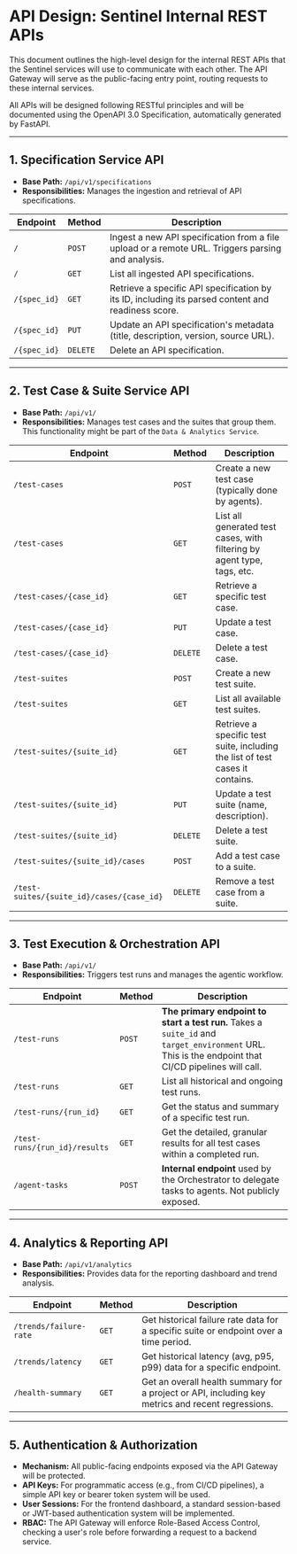 # API Design: Sentinel Internal REST APIs

This document outlines the high-level design for the internal REST APIs that the Sentinel services will use to communicate with each other. The API Gateway will serve as the public-facing entry point, routing requests to these internal services.

All APIs will be designed following RESTful principles and will be documented using the OpenAPI 3.0 Specification, automatically generated by FastAPI.

---

## 1. Specification Service API

-   **Base Path:** `/api/v1/specifications`
-   **Responsibilities:** Manages the ingestion and retrieval of API specifications.

| Endpoint                             | Method | Description                                                                                                 |
| ------------------------------------ | ------ | ----------------------------------------------------------------------------------------------------------- |
| `/`                                  | `POST` | Ingest a new API specification from a file upload or a remote URL. Triggers parsing and analysis.           |
| `/`                                  | `GET`  | List all ingested API specifications.                                                                       |
| `/{spec_id}`                         | `GET`  | Retrieve a specific API specification by its ID, including its parsed content and readiness score.          |
| `/{spec_id}`                         | `PUT`  | Update an API specification's metadata (title, description, version, source URL).                           |
| `/{spec_id}`                         | `DELETE`| Delete an API specification.                                                                                |

---

## 2. Test Case & Suite Service API

-   **Base Path:** `/api/v1/`
-   **Responsibilities:** Manages test cases and the suites that group them. This functionality might be part of the `Data & Analytics Service`.

| Endpoint                             | Method | Description                                                                                                 |
| ------------------------------------ | ------ | ----------------------------------------------------------------------------------------------------------- |
| `/test-cases`                        | `POST` | Create a new test case (typically done by agents).                                                          |
| `/test-cases`                        | `GET`  | List all generated test cases, with filtering by agent type, tags, etc.                                     |
| `/test-cases/{case_id}`              | `GET`  | Retrieve a specific test case.                                                                              |
| `/test-cases/{case_id}`              | `PUT`  | Update a test case.                                                                                         |
| `/test-cases/{case_id}`              | `DELETE`| Delete a test case.                                                                                        |
| `/test-suites`                       | `POST` | Create a new test suite.                                                                                    |
| `/test-suites`                       | `GET`  | List all available test suites.                                                                             |
| `/test-suites/{suite_id}`            | `GET`  | Retrieve a specific test suite, including the list of test cases it contains.                               |
| `/test-suites/{suite_id}`            | `PUT`  | Update a test suite (name, description).                                                                    |
| `/test-suites/{suite_id}`            | `DELETE`| Delete a test suite.                                                                                       |
| `/test-suites/{suite_id}/cases`      | `POST` | Add a test case to a suite.                                                                                 |
| `/test-suites/{suite_id}/cases/{case_id}` | `DELETE`| Remove a test case from a suite.                                                                            |

---

## 3. Test Execution & Orchestration API

-   **Base Path:** `/api/v1/`
-   **Responsibilities:** Triggers test runs and manages the agentic workflow.

| Endpoint                             | Method | Description                                                                                                 |
| ------------------------------------ | ------ | ----------------------------------------------------------------------------------------------------------- |
| `/test-runs`                         | `POST` | **The primary endpoint to start a test run.** Takes a `suite_id` and `target_environment` URL. This is the endpoint that CI/CD pipelines will call. |
| `/test-runs`                         | `GET`  | List all historical and ongoing test runs.                                                                  |
| `/test-runs/{run_id}`                | `GET`  | Get the status and summary of a specific test run.                                                          |
| `/test-runs/{run_id}/results`        | `GET`  | Get the detailed, granular results for all test cases within a completed run.                               |
| `/agent-tasks`                       | `POST` | **Internal endpoint** used by the Orchestrator to delegate tasks to agents. Not publicly exposed.           |

---

## 4. Analytics & Reporting API

-   **Base Path:** `/api/v1/analytics`
-   **Responsibilities:** Provides data for the reporting dashboard and trend analysis.

| Endpoint                             | Method | Description                                                                                                 |
| ------------------------------------ | ------ | ----------------------------------------------------------------------------------------------------------- |
| `/trends/failure-rate`               | `GET`  | Get historical failure rate data for a specific suite or endpoint over a time period.                       |
| `/trends/latency`                    | `GET`  | Get historical latency (avg, p95, p99) data for a specific endpoint.                                        |
| `/health-summary`                    | `GET`  | Get an overall health summary for a project or API, including key metrics and recent regressions.           |

---

## 5. Authentication & Authorization

-   **Mechanism:** All public-facing endpoints exposed via the API Gateway will be protected.
-   **API Keys:** For programmatic access (e.g., from CI/CD pipelines), a simple API key or bearer token system will be used.
-   **User Sessions:** For the frontend dashboard, a standard session-based or JWT-based authentication system will be implemented.
-   **RBAC:** The API Gateway will enforce Role-Based Access Control, checking a user's role before forwarding a request to a backend service.

